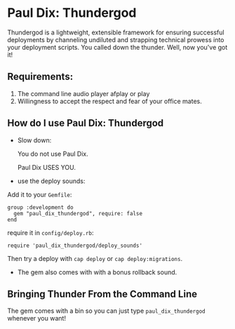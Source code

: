 # Paul Dix: Thundergod

  Thundergod is a lightweight, extensible framework for ensuring successful deployments by
  channeling undiluted and strapping technical prowess into your deployment scripts.
  You called down the thunder. Well, now you've got it!

## Requirements:

1.  The command line audio player afplay or play
2.  Willingness to accept the respect and fear of your office mates.

## How do I use Paul Dix: Thundergod

* Slow down:

  You do not use Paul Dix.

  Paul Dix USES YOU.

* use the deploy sounds:

Add it to your `Gemfile`:

```
group :development do
  gem "paul_dix_thundergod", require: false
end
```

require it in `config/deploy.rb`:

```
require 'paul_dix_thundergod/deploy_sounds'
```

Then try a deploy with `cap deploy` or `cap deploy:migrations`.

* The gem also comes with with a bonus rollback sound.


## Bringing Thunder From the Command Line

The gem comes with a bin so you can just type `paul_dix_thundergod` whenever you want!
